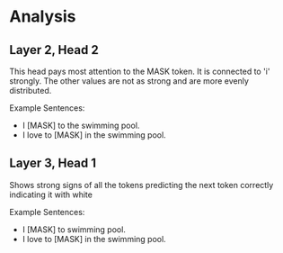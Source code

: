 # Analysis

## Layer 2, Head 2

This head pays most attention to the MASK token. It is connected to 'i' strongly. The other values are not as strong and are more evenly distributed.

Example Sentences:
- I [MASK] to the swimming pool.
- I love to [MASK] in the swimming pool.

## Layer 3, Head 1

Shows strong signs of all the tokens predicting the next token correctly indicating it with white 

Example Sentences:
- I [MASK] to swimming pool.
- I love to [MASK] in the swimming pool.


